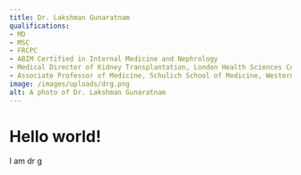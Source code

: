 ```yaml
---
title: Dr. Lakshman Gunaratnam
qualifications:
- MD
- MSC
- FRCPC
- ABIM Certified in Internal Medicine and Nephrology
- Medical Director of Kidney Transplantation, London Health Sciences Centre
- Associate Professor of Medicine, Schulich School of Medicine, Western University
image: /images/uploads/drg.png
alt: A photo of Dr. Lakshman Gunaratnam
---
```

# Hello world! 
I am dr g